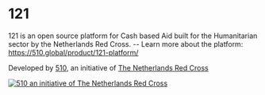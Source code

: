 # 121

121 is an open source platform for Cash based Aid built for the Humanitarian sector by the Netherlands Red Cross. -- Learn more about the platform: <https://510.global/product/121-platform/>

Developed by [510](https://510.global), an initiative of [The Netherlands Red Cross](https://www.redcross.nl/)

[![510 an initiative of The Netherlands Red Cross](https://510.global/wp-content/uploads/2024/10/cropped-Logo-510-600x142.jpg)](https://510.global/)
